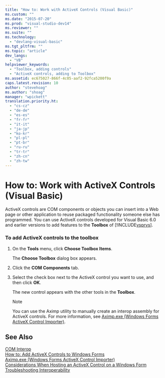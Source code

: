 ```yaml
---
title: "How to: Work with ActiveX Controls (Visual Basic)"
ms.custom: ""
ms.date: "2015-07-20"
ms.prod: "visual-studio-dev14"
ms.reviewer: ""
ms.suite: ""
ms.technology: 
  - "devlang-visual-basic"
ms.tgt_pltfrm: ""
ms.topic: "article"
dev_langs: 
  - "VB"
helpviewer_keywords: 
  - "Toolbox, adding controls"
  - "ActiveX controls, adding to Toolbox"
ms.assetid: ec675027-866f-4c05-aaf2-92fca5200f9a
caps.latest.revision: 10
author: "stevehoag"
ms.author: "shoag"
manager: "wpickett"
translation.priority.ht: 
  - "cs-cz"
  - "de-de"
  - "es-es"
  - "fr-fr"
  - "it-it"
  - "ja-jp"
  - "ko-kr"
  - "pl-pl"
  - "pt-br"
  - "ru-ru"
  - "tr-tr"
  - "zh-cn"
  - "zh-tw"
---
```

# How to: Work with ActiveX Controls (Visual Basic)
ActiveX controls are COM components or objects you can insert into a Web page or other application to reuse packaged functionality someone else has programmed. You can use ActiveX controls developed for Visual Basic 6.0 and earlier versions to add features to the **Toolbox** of [!INCLUDE[vsprvs](../../../csharp/includes/vsprvs_md.md)].  
  
### To add ActiveX controls to the toolbox  
  
1.  On the **Tools** menu, click **Choose Toolbox Items**.  
  
     The **Choose Toolbox** dialog box appears.  
  
2.  Click the **COM Components** tab.  
  
3.  Select the check box next to the ActiveX control you want to use, and then click **OK**.  
  
     The new control appears with the other tools in the **Toolbox**.  
  
    > [!NOTE]
    >  You can use the Aximp utility to manually create an interop assembly for ActiveX controls. For more information, see [Aximp.exe (Windows Forms ActiveX Control Importer)](../Topic/Aximp.exe%20\(Windows%20Forms%20ActiveX%20Control%20Importer\).md).  
  
## See Also  
 [COM Interop](../../../visual-basic\programming-guide\com-interop/index.md)   
 [How to: Add ActiveX Controls to Windows Forms](../Topic/How%20to:%20Add%20ActiveX%20Controls%20to%20Windows%20Forms.md)   
 [Aximp.exe (Windows Forms ActiveX Control Importer)](../Topic/Aximp.exe%20\(Windows%20Forms%20ActiveX%20Control%20Importer\).md)   
 [Considerations When Hosting an ActiveX Control on a Windows Form](../Topic/Considerations%20When%20Hosting%20an%20ActiveX%20Control%20on%20a%20Windows%20Form.md)   
 [Troubleshooting Interoperability](../../../visual-basic\programming-guide\com-interop/troubleshooting-interoperability.md)